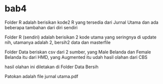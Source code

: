 # bab4

Folder R adalah berisikan kode2 R yang tersedia dari Jurnal Utama dan ada beberapa tambahan dari diri sendiri

Folder R (sendiri) adalah berisikan 2 kode utama yang seringnya di update nih, utamanya adalah 2, bersih2 data dan masterfile

Folder Data beriskan csv dari 2 sumber, yang Male Belanda dan Female Belanda itu dari HMD, yang Augmented itu udah hasil olahan dari CBS

hasil olahan ini diletakan di Folder Data Bersih

Patokan adalah file jurnal utama.pdf
